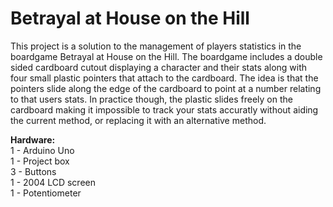 # Betrayal at House on the Hill
This project is a solution to the management of players statistics in the boardgame Betrayal at House on the Hill. The boardgame includes a double sided cardboard cutout displaying a character and their stats along with four small plastic pointers that attach to the cardboard. The idea is that the pointers slide along the edge of the cardboard to point at a number relating to that users stats. In practice though, the plastic slides freely on the cardboard making it impossible to track your stats accuratly without aiding the current method, or replacing it with an alternative method. 

<b>Hardware:</b></br>
1 - Arduino Uno</br>
1 - Project box</br>
3 - Buttons</br>
1 - 2004 LCD screen</br>
1 - Potentiometer</br>

